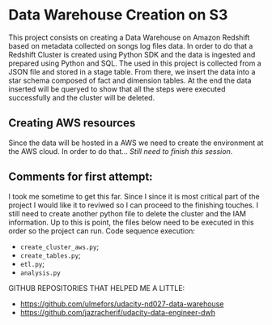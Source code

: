 # Data Warehouse Creation on S3
This project consists on creating a Data Warehouse on Amazon Redshift based on metadata collected on songs log files data. In order to do that a Redshift Cluster is created using Python SDK and the data is ingested and prepared using Python and SQL. The used in this project is collected from a JSON file and stored in a stage table. From there, we insert the data into a star schema composed of fact and dimension tables. At the end the data inserted will be queryed to show that all the steps were executed successfully and the cluster will be deleted.

## Creating AWS resources
Since the data will be hosted in a AWS we need to create the environment at the AWS cloud. In order to do that...
*Still need to finish this session*. 


## Comments for first attempt:
I took me sometime to get this far. Since I since it is most critical part of the project I would like it to reviwed so I can proceed to the finishing touches. I still need to create another python file to delete the cluster and the IAM information. Up to this is point, the files below need to be executed in this order so the project can run.
Code sequence execution:
- `create_cluster_aws.py`;
- `create_tables.py`;
- `etl.py`;
- `analysis.py`


GITHUB REPOSITORIES THAT HELPED ME A LITTLE:
- https://github.com/ulmefors/udacity-nd027-data-warehouse
- https://github.com/jazracherif/udacity-data-engineer-dwh